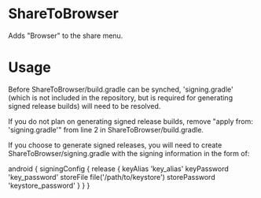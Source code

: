 ShareToBrowser
==============

Adds "Browser" to the share menu.


Usage
=====

Before ShareToBrowser/build.gradle can be synched, 'signing.gradle' (which is not included in the repository, but is required for generating signed release builds) will need to be resolved.

If you do not plan on generating signed release builds, remove "apply from: 'signing.gradle'" from line 2 in ShareToBrowser/build.gradle. 

If you choose to generate signed releases, you will need to create ShareToBrowser/signing.gradle with the signing information in the form of:

android {
	signingConfig {
		release {
            keyAlias 'key_alias'
            keyPassword 'key_password'
            storeFile file('/path/to/keystore')
            storePassword 'keystore_password'
		}
	}
}
